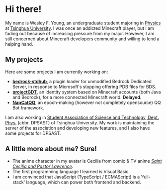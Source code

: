 # Hi there!

My name is Wesley F. Young, an undergraduate student majoring in [Physics](https://www.phys.tsinghua.edu.cn/) at [Tsinghua University](https://www.tsinghua.edu.cn/). I was once an addicted Minecraft player, but I am fading out because of increasing pressure from my major. However, I am still concerned about Minecraft developers community and willing to lend a helping hand.

## My projects

Here are some projects I am currently working on:
- [**bedrock-stdhub**](https://github.com/bedrock-stdhub), a plugin loader for unmodified Bedrock Dedicated Server, in response to Microsoft's stopping offering PDB files for BDS.
- [**projectGDT**](https://github.com/projectGDT), an identity system based on Minecraft accounts (both Java and Bedrock), for a more connected Minecraft world. **Delayed.**
- [**NapCatQQ**](https://github.com/NapNeko/NapCatQQ), an epoch-making (however not completely opensource) QQ Bot framework.

I am also working in [Student Association of Science and Technology, Dept. Phys.](https://github.com/dpsast) (abbr. DPSAST) of Tsinghua University. My work is maintaining the server of the association and developing new features, and I also have some projects for DPSAST.

## A little more about me? Sure!

- The anime character in my avatar is Cecilia from comic & TV anime [_Saint Cecilia and Pastor Lawrence_](https://shiroseijyo-anime.com/). 
- The first programming language I learned is Visual Basic. 
- I am convinced that JavaScript (TypeScript / ECMAScript) is a 'full-stack' language, which can power both frontend and backend.
